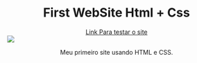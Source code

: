<h1 align="center"> First WebSite Html + Css </h1>
<div align="center">
  <a href="https://flamebox-first-web.netlify.app/">
  Link Para testar o site</a>
  <br>
</div>
<img src="https://github.com/Samuraiflamesf/First_website_HtmleCss/blob/main/done.png" wight= 800px>
<p align="center">Meu primeiro site usando HTML e CSS.</p>
